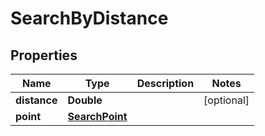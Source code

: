 
# SearchByDistance

## Properties
Name | Type | Description | Notes
------------ | ------------- | ------------- | -------------
**distance** | **Double** |  |  [optional]
**point** | [**SearchPoint**](SearchPoint.md) |  | 



